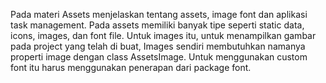 Pada materi Assets menjelaskan tentang assets, image font dan aplikasi task management. Pada assets memiliki banyak tipe seperti static data, icons, images, dan font file. Untuk images itu, untuk menampilkan gambar pada project yang telah di buat, Images sendiri membutuhkan namanya properti image dengan class AssetsImage. Untuk menggunakan custom font itu harus menggunakan penerapan dari package font.